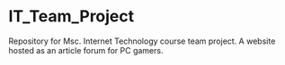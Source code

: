 # IT_Team_Project
Repository for Msc. Internet Technology course team project. A website hosted as an article forum for PC gamers. 
